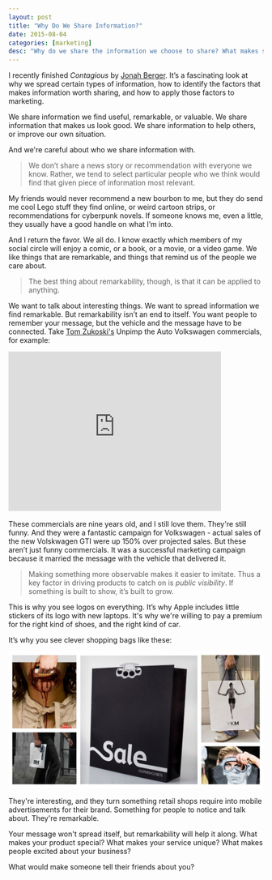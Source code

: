 ```yaml
---
layout: post
title: "Why Do We Share Information?"
date: 2015-08-04
categories: [marketing]
desc: "Why do we share the information we choose to share? What makes something so remarkable we simply can't keep it to ourselves?"
---
```


I recently finished <em>Contagious</em> by [Jonah Berger](http://jonahberger.com/). It’s a fascinating look at why we spread certain types of information, how to identify the factors that makes information worth sharing, and how to apply those factors to marketing.

We share information we find useful, remarkable, or valuable. We share information that makes us look good. We share information to help others, or improve our own situation.

And we're careful about who we share information with.

<blockquote id="quote">
  We don’t share a news story or recommendation with everyone we know. Rather, we tend to select particular people who we think would find that given piece of information most relevant.
</blockquote>

My friends would never recommend a new bourbon to me, but they do send me cool Lego stuff they find online, or weird cartoon strips, or recommendations for cyberpunk novels. If someone knows me, even a little, they usually have a good handle on what I’m into.

And I return the favor. We all do. I know exactly which members of my social circle will enjoy a comic, or a book, or a movie, or a video game. We like things that are remarkable, and things that remind us of the people we care about.

<blockquote id="quote">
  The best thing about remarkability, though, is that it can be applied to anything.
</blockquote>

We want to talk about interesting things. We want to spread information we find remarkable. But remarkability isn’t an end to itself. You want people to remember your message, but the vehicle and the message have to be connected. Take [Tom Zukoski's](http://www.tomzukoski.com/Volkswagen-Unpimp-Integrated-Campaign) Unpimp the Auto Volkswagen commercials, for example:

<iframe width="420" height="315" src="https://www.youtube.com/embed/cv157ZIInUk" frameborder="0" allowfullscreen></iframe>

These commercials are nine years old, and I still love them. They're still funny. And they were a fantastic campaign for Volkswagen - actual sales of the new Volskwagen GTI were up 150% over projected sales. But these aren’t just funny commercials. It was a successful marketing campaign because it married the message with the vehicle that delivered it.

<blockquote id="quote">
  Making something more observable makes it easier to imitate. Thus a key factor in driving products to catch on is <em>public visibility</em>. If something is built to show, it’s built to grow.
</blockquote>

This is why you see logos on everything. It’s why Apple includes little stickers of its logo with new laptops. It's why we're willing to pay a premium for the right kind of shoes, and the right kind of car.

It’s why you see clever shopping bags like these:

![Clever Shopping Bags](/img/shopping-bags.jpg)

They're interesting, and they turn something retail shops require into mobile advertisements for their brand. Something for people to notice and talk about. They're remarkable.

Your message won't spread itself, but remarkability will help it along. What makes your product special? What makes your service unique? What makes people excited about your business?

What would make someone tell their friends about you?